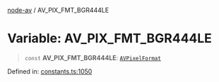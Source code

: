 [node-av](../globals.md) / AV\_PIX\_FMT\_BGR444LE

# Variable: AV\_PIX\_FMT\_BGR444LE

> `const` **AV\_PIX\_FMT\_BGR444LE**: [`AVPixelFormat`](../type-aliases/AVPixelFormat.md)

Defined in: [constants.ts:1050](https://github.com/seydx/av/blob/f8631fc881b394300b1479f511d55cf1c370a87f/src/constants/constants.ts#L1050)
